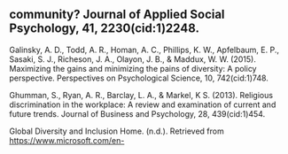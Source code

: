 ## community? Journal of Applied Social Psychology, 41, 2230(cid:1)2248.

Galinsky, A. D., Todd, A. R., Homan, A. C., Phillips, K. W., Apfelbaum, E. P., Sasaki, S. J., Richeson, J. A., Olayon, J. B., & Maddux, W. W. (2015). Maximizing the gains and minimizing the pains of diversity: A policy perspective. Perspectives on Psychological Science, 10, 742(cid:1)748.

Ghumman, S., Ryan, A. R., Barclay, L. A., & Markel, K S. (2013). Religious discrimination in the workplace: A review and examination of current and future trends. Journal of Business and Psychology, 28, 439(cid:1)454.

Global Diversity and Inclusion Home. (n.d.). Retrieved from https://www.microsoft.com/en-
